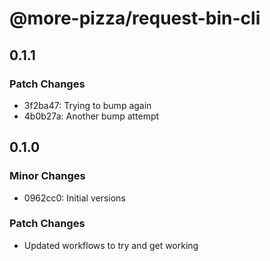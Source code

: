 # @more-pizza/request-bin-cli

## 0.1.1

### Patch Changes

- 3f2ba47: Trying to bump again
- 4b0b27a: Another bump attempt

## 0.1.0

### Minor Changes

- 0962cc0: Initial versions

### Patch Changes

- Updated workflows to try and get working
